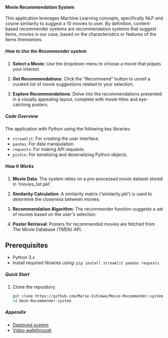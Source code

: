 #### Movie Recommendation System 

This application leverages Machine Learning concepts, specifically NLP and cosine similarity to suggest a 10 movies to user. By definition, content-based recommender systems are recommendation systems that suggest items, movies in our case, based on the characteristics or features of the items themselves.

##### How to Use the Recommender system

1. **Select a Movie**: Use the dropdown menu to choose a movie that piques your interest.

2. **Get Recommendations**: Click the "Recommend" button to unveil a curated list of movie suggestions related to your selection.

3. **Explore Recommendations**: Delve into the recommendations presented in a visually appealing layout, complete with movie titles and eye-catching posters.

##### Code Overview

The application with Python using the following key libraries:

- `streamlit`: For creating the user interface.
- `pandas`: For data manipulation.
- `requests`: For making API requests.
- `pickle`: For serializing and deserializing Python objects.

##### How It Works

1. **Movie Data**: The system relies on a pre-processed movie dataset stored in 'movies_list.pkl'.

2. **Similarity Calculation**: A similarity matrix ('similarity.pkl') is used to determine the closeness between movies.

3. **Recommendation Algorithm**: The recommender function suggests a set of movies based on the user's selection.

4. **Poster Retrieval**: Posters for recommended movies are fetched from The Movie Database (TMDb) API.

## Prerequisites

- Python 3.x
- Install required libraries using: `pip install streamlit pandas requests`

##### Quick Start

1. Clone the repository.

   ```bash
   git clone https://github.com/Marie-Ishimwe/Movie-Recommender-system.git
   cd Book-Recommender-system
##### Appendix
- [Deployed system](https://movie-recommender-systemgit-89erqew5mmuc6kz8xadk6n.streamlit.app/)
- [Video walkthrough]([https://www.openai.com](https://drive.google.com/drive/folders/15xXUMxKSo8RHzYKvCAYyqsylWDoMiWDJ?usp=sharing)https://drive.google.com/drive/folders/15xXUMxKSo8RHzYKvCAYyqsylWDoMiWDJ?usp=sharing)

